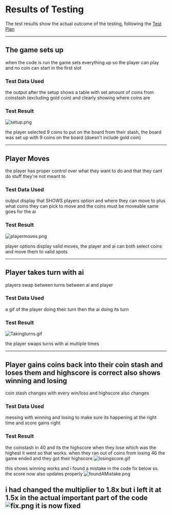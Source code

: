 # Results of Testing

The test results show the actual outcome of the testing, following the [Test Plan](test-plan.md)

---

## The game sets up

when the code is run the game sets everything up so the player can play and no coin can start in the first slot

### Test Data Used

the output after the setup shows a table with set amount of coins from coinstash (excluding gold coin) and clearly showing where coins are

### Test Result

![setup.png](screenshots/setup.png)

the player selected 9 coins to put on the board from their stash, the board was set up with 9 coins on the board (doesn't include gold coin)

---

## Player Moves

the player has proper control over what they want to do and that they cant do stuff they're not meant to

### Test Data Used

output display that SHOWS players option and where they can move to plus what coins they can pick to move and the coins must be moveable same goes for the ai

### Test Result

![playermoves.png](screenshots/playermoves.png)

player options display valid moves, the player and ai can both select coins and move them to valid spots

---

## Player takes turn with ai

players swap between turns between ai and player

### Test Data Used

a gif of the player doing their turn then the ai doing its turn

### Test Result

![Takingturns.gif](screenshots/Takingturns.gif)

the player swaps turns with ai multiple times

---

## Player gains coins back into their coin stash and loses them and highscore is correct also shows winning and losing

coin stash changes with every win/loss and highscore also changes 

### Test Data Used

messing with winning and losing to make sure its happening at the right time and score gains right

### Test Result

the coinstash in 40 and its the highscore when they lose which was the highest it went so that works. when they ran out of coins from losing 46 the game ended and they got their highscore
![losingscore.gif](screenshots/losingscore.gif)

this shows winning works and i found a mistake in the code fix below ss. the score now also updates properly
![foundAMistake.png](screenshots/foundAMistake.png)

i had changed the multiplier to 1.8x but i left it at 1.5x in the actual important part of the code
![fix.png](screenshots/fix.png)
it is now fixed
---


